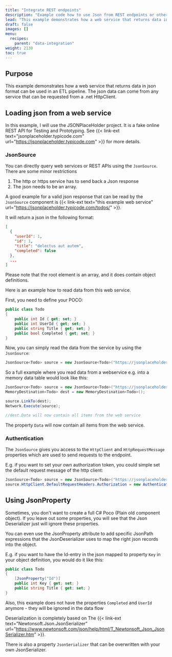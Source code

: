```yaml
---
title: "Integrate REST endpoints"
description: "Example code how to use Json from REST endpoints or other web services"
lead: "This example demonstrates how a web service that returns data in json format can be used in an ETL pipeline. The json data can come from any service that can be requested from a .net HttpClient. "
draft: false
images: []
menu:
  recipes:
    parent: "data-integration"
weight: 2130
toc: true
---
```


## Purpose

This example demonstrates how a web service that returns data in json format can be used in an ETL pipeline. The json data can come from any service that can be requested from a .net HttpClient. 

## Loading json from a web service

In this example, I will use the JSONPlaceHolder project. It is a fake online REST API for Testing and Prototyping.
See {{< link-ext text="jsonplaceholder.typicode.com" url="https://jsonplaceholder.typicode.com" >}} for more details.

### JsonSource

You can directly query web services or REST APIs using the `JsonSource`. There are some minor restrictions 
1) The http or https service has to send back a Json response
2) The json needs to be an array.

A good example for a valid json response that can be read by the `JsonSource` component is {{< link-ext text="this example web service" url="https://jsonplaceholder.typicode.com/todos/" >}}.

It will return a json in the following format:

```json
[
  {
    "userId": 1,
    "id": 1,
    "title": "delectus aut autem",
    "completed": false
  },
  ...
]
```

Please note that the root element is an array, and it does contain object definitions.

Here is an example how to read data from this web service.

First, you need to define your POCO:

```C#
public class Todo
{
    public int Id { get; set; }
    public int UserId { get; set; }
    public string Title { get; set; }
    public bool Completed { get; set; }
}
```

Now, you can simply read the data from the service by using the `JsonSource`:

```C#
JsonSource<Todo> source = new JsonSource<Todo>("https://jsonplaceholder.typicode.com/todos", ResourceType.Http);
```

So a full example where you read data from a webservice e.g. into a memory data table would look like this:

```C#
JsonSource<Todo> source = new JsonSource<Todo>("https://jsonplaceholder.typicode.com/todos", ResourceType.Http);
MemoryDestination<Todo> dest = new MemoryDestination<Todo>();

source.LinkTo(dest);
Network.Execute(source);

//dest.Data will now contain all items from the web service
```

The property `Data` will now contain all items from the web service.

### Authentication

The `JsonSource` gives you access to the `HttpClient` and `HttpRequestMessage` properties which are used to send requests to the endpoint. 

E.g. if you want to set your own authorization token, you could simple set the default request message of the http client:

```C#
JsonSource<Todo> source = new JsonSource<Todo>("https://jsonplaceholder.typicode.com/todos", ResourceType.Http);
source.HttpClient.DefaultRequestHeaders.Authorization = new AuthenticationHeaderValue("Bearer", "Your Oauth token");
```

## Using JsonProperty

Sometimes, you don't want to create a full C# Poco (Plain old component object).
If you leave out some properties, you will see that the Json Deserializer just will ignore these properties. 

You can even use the JsonProperty attribute to add specific JsonPath expressions that the JsonDeserializer uses 
to map the right json records into the object.

E.g. if you want to have the Id-entry in the json mapped to property `Key` in your object definition, you would do it like this:

```C#
public class Todo
{
    [JsonProperty("Id")]
    public int Key { get; set; }
    public string Title { get; set; }
}
```

Also, this example does not have the properties `Completed` and `UserId` anymore - they will be ignored in the data flow

Deserialization is completely based on The {{< link-ext text="Newtonsoft.Json.JsonSerializer" url="https://www.newtonsoft.com/json/help/html/T_Newtonsoft_Json_JsonSerializer.htm" >}}.

There is also a property `JsonSerializer` that can be overwritten with your own JsonSerializer.

